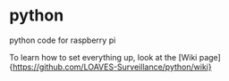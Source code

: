 # python
python code for raspberry pi

To learn how to set everything up, look at the [Wiki page]{https://github.com/LOAVES-Surveillance/python/wiki}
